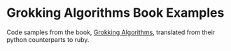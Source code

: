 # Grokking Algorithms Book Examples
Code samples from the book, [Grokking Algorithms](https://www.amazon.com/Grokking-Algorithms-illustrated-programmers-curious/dp/1617292230), translated from their python counterparts to ruby.

